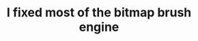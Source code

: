 ---
title: 'I fixed most of the bitmap brush engine'
redirect_to:
  - 'https://discuss.pencil2d.org/t/i-fixed-most-of-the-bitmap-brush-engine/968'
---